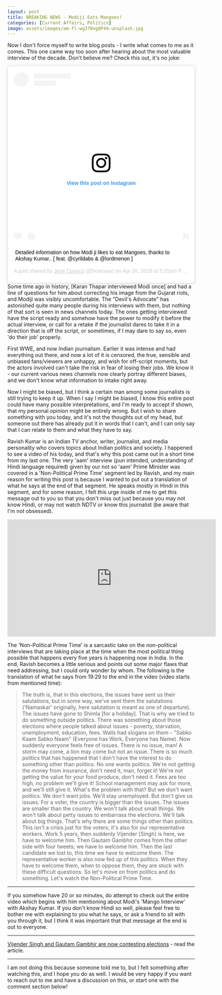 ```yaml
---
layout: post
title: BREAKING NEWS - Modiji Eats Mangoes!
categories: [Current Affairs, Politics]
image: assets/images/am-fl-wg370xgQP44-unsplash.jpg
---
```


Now I don't force myself to write blog posts - I write what comes to me as it comes. This one came way too soon after hearing about the most valuable interview of the decade. Don't believe me? Check this out, it's no joke:

<blockquote class="instagram-media" data-instgrm-captioned data-instgrm-permalink="https://www.instagram.com/p/Bwt_mV3HmSZ/?utm_source=ig_embed&amp;utm_campaign=loading" data-instgrm-version="12" style=" background:#FFF; border:0; border-radius:3px; box-shadow:0 0 1px 0 rgba(0,0,0,0.5),0 1px 10px 0 rgba(0,0,0,0.15); margin: 1px; max-width:540px; min-width:326px; padding:0; width:99.375%; width:-webkit-calc(100% - 2px); width:calc(100% - 2px);"><div style="padding:16px;"> <a href="https://www.instagram.com/p/Bwt_mV3HmSZ/?utm_source=ig_embed&amp;utm_campaign=loading" style=" background:#FFFFFF; line-height:0; padding:0 0; text-align:center; text-decoration:none; width:100%;" target="_blank"> <div style=" display: flex; flex-direction: row; align-items: center;"> <div style="background-color: #F4F4F4; border-radius: 50%; flex-grow: 0; height: 40px; margin-right: 14px; width: 40px;"></div> <div style="display: flex; flex-direction: column; flex-grow: 1; justify-content: center;"> <div style=" background-color: #F4F4F4; border-radius: 4px; flex-grow: 0; height: 14px; margin-bottom: 6px; width: 100px;"></div> <div style=" background-color: #F4F4F4; border-radius: 4px; flex-grow: 0; height: 14px; width: 60px;"></div></div></div><div style="padding: 19% 0;"></div> <div style="display:block; height:50px; margin:0 auto 12px; width:50px;"><svg width="50px" height="50px" viewBox="0 0 60 60" version="1.1" xmlns="https://www.w3.org/2000/svg" xmlns:xlink="https://www.w3.org/1999/xlink"><g stroke="none" stroke-width="1" fill="none" fill-rule="evenodd"><g transform="translate(-511.000000, -20.000000)" fill="#000000"><g><path d="M556.869,30.41 C554.814,30.41 553.148,32.076 553.148,34.131 C553.148,36.186 554.814,37.852 556.869,37.852 C558.924,37.852 560.59,36.186 560.59,34.131 C560.59,32.076 558.924,30.41 556.869,30.41 M541,60.657 C535.114,60.657 530.342,55.887 530.342,50 C530.342,44.114 535.114,39.342 541,39.342 C546.887,39.342 551.658,44.114 551.658,50 C551.658,55.887 546.887,60.657 541,60.657 M541,33.886 C532.1,33.886 524.886,41.1 524.886,50 C524.886,58.899 532.1,66.113 541,66.113 C549.9,66.113 557.115,58.899 557.115,50 C557.115,41.1 549.9,33.886 541,33.886 M565.378,62.101 C565.244,65.022 564.756,66.606 564.346,67.663 C563.803,69.06 563.154,70.057 562.106,71.106 C561.058,72.155 560.06,72.803 558.662,73.347 C557.607,73.757 556.021,74.244 553.102,74.378 C549.944,74.521 548.997,74.552 541,74.552 C533.003,74.552 532.056,74.521 528.898,74.378 C525.979,74.244 524.393,73.757 523.338,73.347 C521.94,72.803 520.942,72.155 519.894,71.106 C518.846,70.057 518.197,69.06 517.654,67.663 C517.244,66.606 516.755,65.022 516.623,62.101 C516.479,58.943 516.448,57.996 516.448,50 C516.448,42.003 516.479,41.056 516.623,37.899 C516.755,34.978 517.244,33.391 517.654,32.338 C518.197,30.938 518.846,29.942 519.894,28.894 C520.942,27.846 521.94,27.196 523.338,26.654 C524.393,26.244 525.979,25.756 528.898,25.623 C532.057,25.479 533.004,25.448 541,25.448 C548.997,25.448 549.943,25.479 553.102,25.623 C556.021,25.756 557.607,26.244 558.662,26.654 C560.06,27.196 561.058,27.846 562.106,28.894 C563.154,29.942 563.803,30.938 564.346,32.338 C564.756,33.391 565.244,34.978 565.378,37.899 C565.522,41.056 565.552,42.003 565.552,50 C565.552,57.996 565.522,58.943 565.378,62.101 M570.82,37.631 C570.674,34.438 570.167,32.258 569.425,30.349 C568.659,28.377 567.633,26.702 565.965,25.035 C564.297,23.368 562.623,22.342 560.652,21.575 C558.743,20.834 556.562,20.326 553.369,20.18 C550.169,20.033 549.148,20 541,20 C532.853,20 531.831,20.033 528.631,20.18 C525.438,20.326 523.257,20.834 521.349,21.575 C519.376,22.342 517.703,23.368 516.035,25.035 C514.368,26.702 513.342,28.377 512.574,30.349 C511.834,32.258 511.326,34.438 511.181,37.631 C511.035,40.831 511,41.851 511,50 C511,58.147 511.035,59.17 511.181,62.369 C511.326,65.562 511.834,67.743 512.574,69.651 C513.342,71.625 514.368,73.296 516.035,74.965 C517.703,76.634 519.376,77.658 521.349,78.425 C523.257,79.167 525.438,79.673 528.631,79.82 C531.831,79.965 532.853,80.001 541,80.001 C549.148,80.001 550.169,79.965 553.369,79.82 C556.562,79.673 558.743,79.167 560.652,78.425 C562.623,77.658 564.297,76.634 565.965,74.965 C567.633,73.296 568.659,71.625 569.425,69.651 C570.167,67.743 570.674,65.562 570.82,62.369 C570.966,59.17 571,58.147 571,50 C571,41.851 570.966,40.831 570.82,37.631"></path></g></g></g></svg></div><div style="padding-top: 8px;"> <div style=" color:#3897f0; font-family:Arial,sans-serif; font-size:14px; font-style:normal; font-weight:550; line-height:18px;"> View this post on Instagram</div></div><div style="padding: 12.5% 0;"></div> <div style="display: flex; flex-direction: row; margin-bottom: 14px; align-items: center;"><div> <div style="background-color: #F4F4F4; border-radius: 50%; height: 12.5px; width: 12.5px; transform: translateX(0px) translateY(7px);"></div> <div style="background-color: #F4F4F4; height: 12.5px; transform: rotate(-45deg) translateX(3px) translateY(1px); width: 12.5px; flex-grow: 0; margin-right: 14px; margin-left: 2px;"></div> <div style="background-color: #F4F4F4; border-radius: 50%; height: 12.5px; width: 12.5px; transform: translateX(9px) translateY(-18px);"></div></div><div style="margin-left: 8px;"> <div style=" background-color: #F4F4F4; border-radius: 50%; flex-grow: 0; height: 20px; width: 20px;"></div> <div style=" width: 0; height: 0; border-top: 2px solid transparent; border-left: 6px solid #f4f4f4; border-bottom: 2px solid transparent; transform: translateX(16px) translateY(-4px) rotate(30deg)"></div></div><div style="margin-left: auto;"> <div style=" width: 0px; border-top: 8px solid #F4F4F4; border-right: 8px solid transparent; transform: translateY(16px);"></div> <div style=" background-color: #F4F4F4; flex-grow: 0; height: 12px; width: 16px; transform: translateY(-4px);"></div> <div style=" width: 0; height: 0; border-top: 8px solid #F4F4F4; border-left: 8px solid transparent; transform: translateY(-4px) translateX(8px);"></div></div></div></a> <p style=" margin:8px 0 0 0; padding:0 4px;"> <a href="https://www.instagram.com/p/Bwt_mV3HmSZ/?utm_source=ig_embed&amp;utm_campaign=loading" style=" color:#000; font-family:Arial,sans-serif; font-size:14px; font-style:normal; font-weight:normal; line-height:17px; text-decoration:none; word-wrap:break-word;" target="_blank">Detailed information on how Modi ji likes to eat Mangoes, thanks to Akshay Kumar.. [ feat. @cyrildabs &amp; @lordmenon ]</a></p> <p style=" color:#c9c8cd; font-family:Arial,sans-serif; font-size:14px; line-height:17px; margin-bottom:0; margin-top:8px; overflow:hidden; padding:8px 0 7px; text-align:center; text-overflow:ellipsis; white-space:nowrap;">A post shared by <a href="https://www.instagram.com/hoezaay/?utm_source=ig_embed&amp;utm_campaign=loading" style=" color:#c9c8cd; font-family:Arial,sans-serif; font-size:14px; font-style:normal; font-weight:normal; line-height:17px;" target="_blank"> José Covaco</a> (@hoezaay) on <time style=" font-family:Arial,sans-serif; font-size:14px; line-height:17px;" datetime="2019-04-26T12:25:17+00:00">Apr 26, 2019 at 5:25am PDT</time></p></div></blockquote> <script async src="//www.instagram.com/embed.js"></script>
Some time ago in history, [Karan Thapar interviewed Modi once] and had a line of questions for him about correcting his image from the Gujarat riots, and Modiji was visibly uncomfortable. The "Devil's Advocate" has astonished quite many people during his interviews with them, but nothing of that sort is seen in news channels today. The ones getting interviewed have the script ready and somehow have the power to modify it before the actual interview, or call for a retake if the journalist dares to take it in a direction that is off the script, or sometimes, if I may dare to say so, even 'do their job' properly.

[Karan Thapar interviewed Modi once]: https://www.youtube.com/watch?v=uqIuYi_SiSg

First WWE, and now Indian journalism. Earlier it was intense and had everything out there, and now a lot of it is censored, the true, sensible and unbiased fans/viewers are unhappy, and wish for off-script moments, but the actors involved can't take the risk in fear of losing their jobs. We know it - our current various news channels now clearly portray different biases, and we don't know what information to intake right away.

Now I might be biased, but I think a certain man among some journalists is still trying to keep it up. When I say I might be biased, I know this entire post could have many possible interpretations, and I'm ready to accept if shown, that my personal opinion might be entirely wrong. But I wish to share something with you today, and it's not the thoughts out of my head, but someone out there has already put it in words that I can't, and I can only say that I can relate to them and what they have to say.

Ravish Kumar is an Indian TV anchor, writer, journalist, and media personality who covers topics about Indian politics and society. I happened to see a video of his today, and that's why this post came out in a short time from my last one. The very 'aam' interview (pun intended, understanding of Hindi language required) given by our not so 'aam' Prime Minister was covered in a 'Non-Political Prime Time' segment led by Ravish, and my main reason for writing this post is because I wanted to put out a translation of what he says at the end of that segment. He speaks mostly in Hindi in this segment, and for some reason, I felt this urge inside of me to get this message out to you so that you don't miss out just because you may not know Hindi, or may not watch NDTV or know this journalist (be aware that I'm not obsessed).

<iframe width="560" height="315" src="https://www.youtube.com/embed/u50gWyy51D8?start=1169" frameborder="0" allow="accelerometer; autoplay; clipboard-write; encrypted-media; gyroscope; picture-in-picture" allowfullscreen></iframe>

The 'Non-Political Prime Time' is a sarcastic take on the non-political interviews that are taking place at the time when the most political thing possible that happens every five years is happening now in India. In the end, Ravish becomes a little serious and points out some major flaws that need addressing, but I could only wonder by whom. The following is the translation of what he says from 19:29 to the end in the video (video starts from mentioned time):

>The truth is, that in this elections, the issues have sent us their salutations, but in some way, we've sent them the salutations ('Namaskar' originally, here salutation is meant as one of departure). The issues have gone to Shimla [for a holiday]. That is why we tried to do something outside politics. There was something about those elections where people talked about issues - poverty, starvation, unemployment, education, fees. Walls had slogans on them - "Sabko Kaam Sabko Naam" (Everyone has Work, Everyone has Name). Now suddenly everyone feels free of issues. There is no issue, man! A storm may come, a lion may come but not an issue. There is so much politics that has happened that I don't have the interest to do something other than politics. No one wants politics. We're not getting the money from insurance, don't need it, man, forget it! We're not getting the value for your food produce, don't need it. Fees are too high, no problem we'll give it! School management may ask for more, and we'll still give it. What's the problem with that? But we don't want politics. We don't want jobs. We'll stay unemployed. But don't give us issues. For a voter, the country is bigger than the issues. The issues are smaller than the country. We won't talk about small things. We won't talk about petty issues to embarrass the elections. We'll talk about big things. That's why there are some things other than politics. This isn't a crisis just for the voters; it's also for our representative workers. Work 5 years, then suddenly Vijender [Singh] is here, we have to welcome him. Then Gautam Gambhir comes from the other side with four tweets; we have to welcome him. Then the last candidate we lost to, this time we have to welcome them. The representative worker is also now fed up of this politics. When they have to welcome them, when to oppose them, they are stuck with these difficult questions. So let's move on from politics and do something. Let's watch the Non-Political Prime Time.

---

If you somehow have 20 or so minutes, do attempt to check out the entire video which begins with him mentioning about Modi's 'Mango Interview' with Akshay Kumar. If you don't know Hindi so well, please feel free to bother me with explaining to you what he says, or ask a friend to sit with you through it, but I think it was important that that message at the end is out to everyone.

---
[Vijender Singh and Gautam Gambhir are now contesting elections] - read the article.

[Vijender Singh and Gautam Gambhir are now contesting elections]: https://www.firstpost.com/politics/lok-sabha-polls-gautam-gambhir-vijender-singhs-half-baked-campaigns-reveal-the-ills-of-choosing-star-power-over-governance-6544701.html

---

I am not doing this because someone told me to, but I felt something after watching this, and I hope you do as well. I would be very happy if you want to reach out to me and have a discussion on this, or start one with the comment section below!

